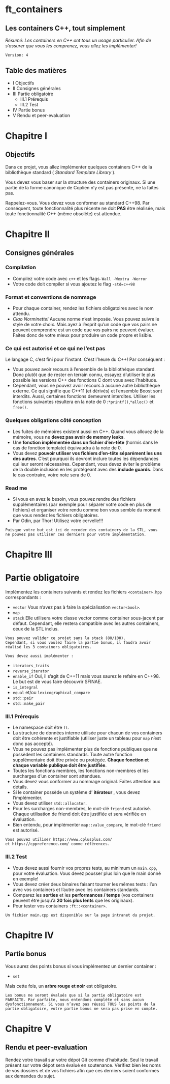 # ft_containers

## Les containers C++, tout simplement

_Résumé:
Les containers en C++ ont tous un usage particulier.
Afin de s’assurer que vous les comprenez, vous allez les implémenter!_

```
Version: 4
```

## Table des matières

- I Objectifs
- II Consignes générales
- III Partie obligatoire
   - III.1 Prérequis
   - III.2 Test
- IV Partie bonus
- V Rendu et peer-evaluation


# Chapitre I

## Objectifs

Dans ce projet, vous allez implémenter quelques containers C++ de la bibliothèque
standard ( _Standard Template Library_ ).

Vous devez vous baser sur la structure des containers originaux. Si une partie de la
forme canonique de Coplien n’y est pas présente, ne la faites pas.

Rappelez-vous. Vous devez vous conformer au standard C++98. Par conséquent, toute
fonctionnalité plus récente ne doit **PAS** être réalisée, mais toute fonctionnalité C++
(même obsolète) est attendue.


# Chapitre II

## Consignes générales


### Compilation

- Compilez votre code avec `c++` et les flags`-Wall -Wextra -Werror`
- Votre code doit compiler si vous ajoutez le flag `-std=c++98`


### Format et conventions de nommage

- Pour chaque container, rendez les fichiers obligatoires avec le nom attendu.
- _Ciao Norminette!_ Aucune norme n’est imposée. Vous pouvez suivre le style de
    votre choix. Mais ayez à l’esprit qu’un code que vos pairs ne peuvent comprendre
    est un code que vos pairs ne peuvent évaluer. Faites donc de votre mieux pour
    produire un code propre et lisible.

### Ce qui est autorisé et ce qui ne l’est pas

Le langage C, c’est fini pour l’instant. C’est l’heure du C++! Par conséquent :

- Vous pouvez avoir recours à l’ensemble de la bibliothèque standard. Donc plutôt
    que de rester en terrain connu, essayez d’utiliser le plus possible les versions C++
    des fonctions C dont vous avec l’habitude.
- Cependant, vous ne pouvez avoir recours à aucune autre bibliothèque externe. Ce
    qui signifie que C++11 (et dérivés) et l’ensemble Boost sont interdits. Aussi, certaines fonctions demeurent interdites. Utiliser les fonctions suivantes résultera en
    la note de 0 :`*printf()`,`*alloc()` et `free()`.

### Quelques obligations côté conception

- Les fuites de mémoires existent aussi en C++. Quand vous allouez de la mémoire,
    vous ne **devez pas avoir de memory leaks**.
- Une **fonction implémentée dans un fichier d’en-tête** (hormis dans le cas de fonction
    template) équivaudra à la note de 0.
- Vous devez **pouvoir utiliser vos fichiers d’en-tête séparément les uns des autres**.
    C’est pourquoi ils devront inclure toutes les dépendances qui leur seront nécessaires. Cependant, vous devez éviter le problème de la double inclusion en les protégeant avec des **include guards**. Dans le cas contraire, votre note sera de 0.

### Read me

- Si vous en avez le besoin, vous pouvez rendre des fichiers supplémentaires (par
    exemple pour séparer votre code en plus de fichiers) et organiser votre rendu
    comme bon vous semble du moment que vous rendez les fichiers obligatoires.
- Par Odin, par Thor! Utilisez votre cervelle!!!

```
Puisque votre but est ici de recoder des containers de la STL, vous
ne pouvez pas utiliser ces derniers pour votre implémentation.
```

# Chapitre III

# Partie obligatoire

Implémentez les containers suivants et rendez les fichiers `<container>.hpp` correspondants :

- `vector`
    Vous n’avez pas à faire la spécialisation `vector<bool>`.
- `map`
- `stack`
    Elle utilisera votre classe vector comme container sous-jacent par défaut. Cependant, elle restera compatible avec les autres containers, ceux de la STL inclus.

```
Vous pouvez valider ce projet sans la stack (80/100).
Cependant, si vous voulez faire la partie bonus, il faudra avoir
réalisé les 3 containers obligatoires.
```
```
Vous devez aussi implémenter :
```
- `iterators_traits`
- `reverse_iterator`
- `enable_if`
    Oui, il s’agit de C++11 mais vous saurez le refaire en C++98.
    Le but est de vous faire découvrir SFINAE.
- `is_integral`
- `equal` et/ou `lexicographical_compare`
- `std::pair`
- `std::make_pair`

### III.1 Prérequis

- Le namespace doit être `ft`.
- La structure de données interne utilisée pour chacun de vos containers doit être
    cohérente et justifiable (utiliser juste un tableau pour `map` n’est donc pas accepté).
- Vous ne pouvez pas implémenter plus de fonctions publiques que ne possèdent
    les containers standards. Toute autre fonction supplémentaire doit être privée ou
    protégée. **Chaque fonction et chaque variable publique doit être justifiée**.
- Toutes les fonctions membres, les fonctions non-membres et les surcharges d’un
    container sont attendues.
- Vous devez vous conformer au nommage original. Faites attention aux détails.
- Si le container possède un système d’ **itérateur** , vous devez l’implémenter.
- Vous devez utiliser `std::allocator`.
- Pour les surcharges non-membres, le mot-clé `friend` est autorisé. Chaque utilisation de friend doit être justifiée et sera vérifiée en évaluation.
- Bien entendu, pour implémenter `map::value_compare`, le mot-clé `friend` est autorisé.

```
Vous pouvez utiliser https://www.cplusplus.com/
et https://cppreference.com/ comme références.
```

### III.2 Test

- Vous devez aussi fournir vos propres tests, au minimum un `main.cpp`, pour votre
    évaluation. Vous devez pousser plus loin que le main donné en exemple!
- Vous devez créer deux binaires faisant tourner les mêmes tests : l’un avec vos
    containers et l’autre avec les containers standards.
- Comparez les **sorties** et les **performances / temps** (vos containers peuvent être
    jusqu’à **20 fois plus lents** que les originaux).
- Pour tester vos containers `:ft::<container>`.

```
Un fichier main.cpp est disponible sur la page intranet du projet.
```

# Chapitre IV

## Partie bonus

Vous aurez des points bonus si vous implémentez un dernier container :

- `set`

Mais cette fois, un **arbre rouge et noir** est obligatoire.

```
Les bonus ne seront évalués que si la partie obligatoire est
PARFAITE. Par parfaite, nous entendons complète et sans aucun
dysfonctionnement. Si vous n’avez pas réussi TOUS les points de la
partie obligatoire, votre partie bonus ne sera pas prise en compte.
```

# Chapitre V

## Rendu et peer-evaluation

Rendez votre travail sur votre dépot Git comme d’habitude. Seul le travail présent
sur votre dépot sera évalué en soutenance. Vérifiez bien les noms de vos dossiers et de
vos fichiers afin que ces derniers soient conformes aux demandes du sujet.


